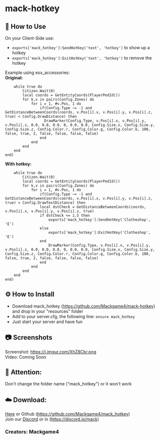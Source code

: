 # mack-hotkey  

## 📗 How to Use  

On your Client-Side use:  
- `exports['mack_hotkey']:SendHotKey('text', 'hotkey')` to show up a hotkey  
- `exports['mack_hotkey']:ExitHotKey('text', 'hotkey')` to remove the hotkey  

Example using esx_accessories:  
**Original:**  
```Citizen.CreateThread(function()
	while true do
		Citizen.Wait(0)
		local coords = GetEntityCoords(PlayerPedId())
		for k,v in pairs(Config.Zones) do
			for i = 1, #v.Pos, 1 do
				if(Config.Type ~= -1 and GetDistanceBetweenCoords(coords, v.Pos[i].x, v.Pos[i].y, v.Pos[i].z, true) < Config.DrawDistance) then
				  DrawMarker(Config.Type, v.Pos[i].x, v.Pos[i].y, v.Pos[i].z, 0.0, 0.0, 0.0, 0, 0.0, 0.0, Config.Size.x, Config.Size.y, Config.Size.z, Config.Color.r, Config.Color.g, Config.Color.b, 100, false, true, 2, false, false, false, false)
				end
			end
		end
	end
end)
```

**With hotkey:**  
```Citizen.CreateThread(function()
	while true do
		Citizen.Wait(0)
		local coords = GetEntityCoords(PlayerPedId())
		for k,v in pairs(Config.Zones) do
			for i = 1, #v.Pos, 1 do
				if(Config.Type ~= -1 and GetDistanceBetweenCoords(coords, v.Pos[i].x, v.Pos[i].y, v.Pos[i].z, true) < Config.DrawTextDistance) then
				local dstCheck = GetDistanceBetweenCoords(coords, v.Pos[i].x, v.Pos[i].y, v.Pos[i].z, true)
				if dstCheck <= 1.5 then
					exports['mack_hotkey']:SendHotKey('Clotheshop', 'E')
				else
					exports['mack_hotkey']:ExitHotKey('Clotheshop', 'E')
				end
					DrawMarker(Config.Type, v.Pos[i].x, v.Pos[i].y, v.Pos[i].z, 0.0, 0.0, 0.0, 0, 0.0, 0.0, Config.Size.x, Config.Size.y, Config.Size.z, Config.Color.r, Config.Color.g, Config.Color.b, 100, false, true, 2, false, false, false, false)
				end
			end
		end
	end
end)
```

## ⚙️ How to Install  
- Download mack_hotkey (https://github.com/Mackgame4/mack-hotkey) and drop in your "resources" folder  
- Add to your server.cfg, the following line: ```ensure mack_hotkey```  
- Just start your server and have fun  

## 📷 Screenshots  
Screenshot: https://i.imgur.com/XhZ8Cbr.png  
Video: Coming Soon  

## 🔖 Attention:  
Don't change the folder name ("mack_hotkey") or it won't work  

## ☁️ Download:  
[Here](https://github.com/Mackgame4/mack_hotkey) or Github (https://github.com/Mackgame4/mack_hotkey)  
Join our [Discord](https://discord.gg/As3VMTb) or in (https://discord.io/mack)  
### Creators: Mackgame4  
